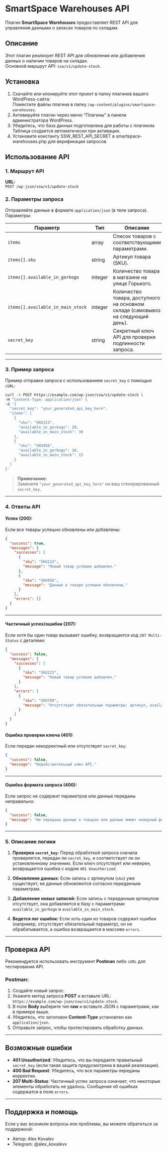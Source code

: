 # SmartSpace Warehouses API

Плагин **SmartSpace Warehouses** предоставляет REST API для управления данными о запасах товаров по складам.

## Описание

Этот плагин реализует REST API для обновления или добавления данных о наличии товаров на складах.  
Основной маршрут API: `ssw/v1/update-stock`.

## Установка

1. Скачайте или клонируйте этот проект в папку плагинов вашего WordPress-сайта:  
   Поместите файлы плагина в папку `/wp-content/plugins/smartspace-warehouses`.
2. Активируйте плагин через меню "Плагины" в панели администратора WordPress.
3. Убедитесь, что база данных подготовлена для работы с плагином. Таблица создается автоматически при активации.
4. Установите константу SSW_REST_API_SECRET в smartspace-warehouses.php для верификации запросов

## Использование API

### 1. Маршрут API

**URL:**  
`POST /wp-json/ssw/v1/update-stock`

### 2. Параметры запроса

Отправляйте данные в формате `application/json` (в теле запроса). Параметры:

| Параметр                                   | Тип     | Описание                                                                        | Обязательность |
|--------------------------------------------|---------|---------------------------------------------------------------------------------|----------------|
| `items`                                    | array   | Список товаров с соответствующими параметрами.                                  | Обязательно    |
| `items[].sku`                          | string  | Артикул товара (SKU).                                                           | Обязательно    |
| `items[].available_in_gorkogo`             | integer | Количество товара в магазине на улице Горького.                                 | Обязательно    |
| `items[].available_in_main_stock` | integer | Количество товара, доступного на основном складе (самовывоз на следующий день). | Обязательно    |
| `secret_key`                               | string  | Секретный ключ API для проверки подлинности запроса.                            | Обязательно    |

---

### 3. Пример запроса

Пример отправки запроса с использованием `secret_key` с помощью `cURL`:

```bash
curl -X POST https://example.com/wp-json/ssw/v1/update-stock \
-H "Content-Type: application/json" \
-d '{
  "secret_key": "your_generated_api_key_here",
  "items": [
    {
      "sku": "SKU123",
      "available_in_gorkogo": 20,
      "available_in_main_stock": 30
    },
    {
      "sku": "SKU456",
      "available_in_gorkogo": 10,
      "available_in_main_stock": 15
    }
  ]
}'
```

> **Примечание:**  
> Замените `"your_generated_api_key_here"` на ваш сгенерированный `secret_key`.

---

### 4. Ответы API

#### Успех (200):

Если все товары успешно обновлены или добавлены:

```json
{
  "success": true,
  "messages": {
    "successes": [
      {
        "sku": "SKU123",
        "message": "Новый товар успешно добавлен."
      },
      {
        "sku": "SKU456",
        "message": "Данные о товаре успешно обновлены."
      }
    ],
    "errors": []
  }
}
```

---

#### Частичный успех/ошибки (207):

Если хотя бы один товар вызывает ошибку, возвращается код `207 Multi-Status` с деталями:

```json
{
  "success": false,
  "messages": {
    "successes": [
      {
        "sku": "SKU123",
        "message": "Новый товар успешно добавлен."
      }
    ],
    "errors": [
      {
        "sku": "SKU789",
        "message": "Отсутствуют обязательные параметры: артикул, available_in_gorkogo или available_in_main_stock."
      }
    ]
  }
}
```

#### Ошибка проверки ключа (401):

Если передан некорректный или отсутствует `secret_key`:

```json
{
  "success": false,
  "message": "Недействительный ключ API."
}
```

---

#### Ошибка формата запроса (400):

Если запрос не содержит параметров или данные переданы неправильно:

```json
{
  "success": false,
  "message": "Не переданы данные о товарах или данные имеют неверный формат."
}
```

---

### 5. Описание логики

1. **Проверка `secret_key`:**
   Перед обработкой запроса сначала проверяется, передан ли `secret_key`, и соответствует ли он установленному значению.
   Если ключ отсутствует или неверен, возвращается ошибка с кодом `401 Unauthorized`.

2. **Обновление данных:**
   Если запись с артикулом (`sku`) уже существует, ее данные обновляются согласно переданным параметрам.

3. **Добавление новых записей:**
   Если запись с переданным артикулом отсутствует, она добавляется в базу с параметрами `available_in_gorkogo` и
   `available_in_main_stock`.

4. **Ведется лог ошибок:**
   Если хоть один из товаров содержит ошибки (например, отсутствует обязательный параметр), он не обрабатывается, а
   ошибка возвращается в массиве `errors`.

---

## Проверка API

Рекомендуется использовать инструмент **Postman** либо `cURL` для тестирования API.

### Postman:

1. Создайте новый запрос.
2. Укажите метод запроса **POST** и вставьте URL: `https://example.com/wp-json/ssw/v1/update-stock`.
3. В поле **Body** выберите тип **raw** и вставьте JSON с параметрами, как в примере выше.
4. Убедитесь, что заголовок **Content-Type** установлен как `application/json`.
5. Отправьте запрос, чтобы протестировать обработку данных.

---

## Возможные ошибки

- **401 Unauthorized**: Убедитесь, что вы передаете правильный `secret_key` (если такая защита предусмотрена в вашей
  реализации).
- **400 Bad Request**: Убедитесь, что все параметры переданы корректно.
- **207 Multi-Status**: Частичный успех запроса означает, что некоторые элементы обработать не удалось. Сообщения об
  ошибках содержатся в поле `errors`.

---

## Поддержка и помощь

Если у вас возникли вопросы или проблемы, вы можете обратиться за поддержкой:

- Автор: Alex Kovalev
- Telegram: @alex_kovalevv